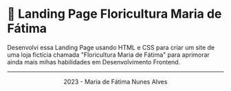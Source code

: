 # 🌺 Landing Page Floricultura Maria de Fátima

Desenvolvi essa Landing Page usando HTML e CSS para criar um site de uma loja fictícia chamada "Floricultura Maria de Fátima" para aprimorar ainda mais mihas habilidades em Desenvolvimento Frontend.
<hr>
<p align="center">2023 - Maria de Fátima Nunes Alves</p>
